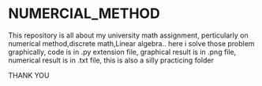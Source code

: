 # NUMERCIAL_METHOD
This repository is all about my university math assignment,
perticularly on numerical method,discrete math,Linear algebra..
here i solve those problem graphically,
code is in .py extension file,
graphical result is in .png file,
numerical result is in .txt file,
this is also a silly practicing folder



THANK YOU
